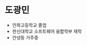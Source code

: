 # 도광민

- 안화고등학교 졸업
- 한신대학교 소프트웨어 융합학부 재학
- 안녕동 거주중


<!--
**gwangmindo123/gwangmindo123** is a ✨ _special_ ✨ repository because its `README.md` (this file) appears on your GitHub profile.

Here are some ideas to get you started:

- 🔭 I’m currently working on ...
- 🌱 I’m currently learning ...
- 👯 I’m looking to collaborate on ...
- 🤔 I’m looking for help with ...
- 💬 Ask me about ...
- 📫 How to reach me: ...
- 😄 Pronouns: ...
- ⚡ Fun fact: ...
-->

